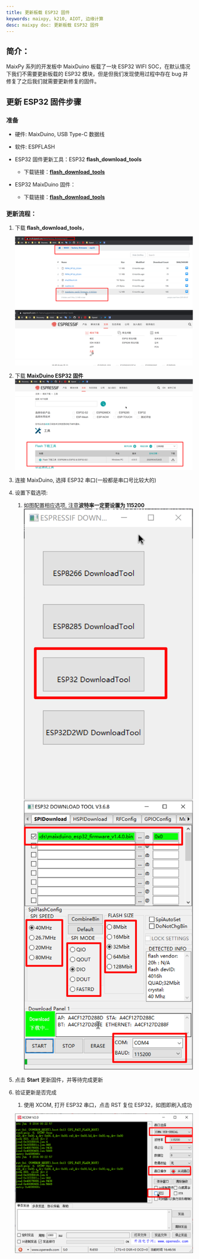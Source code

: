 ```yaml
---
title: 更新板载 ESP32 固件
keywords: maixpy, k210, AIOT, 边缘计算
desc: maixpy doc: 更新板载 ESP32 固件
---
```



## 简介：

MaixPy 系列的开发板中 MaixDuino 板载了一块 ESP32 WIFI SOC，在默认情况下我们不需要更新板载的 ESP32 模块，但是但我们发现使用过程中存在 bug 并修复了之后我们就需要更新修复的固件。

## 更新 ESP32 固件步骤

### 准备


- 硬件: MaixDuino, USB Type-C 数据线
- 软件: ESPFLASH

- ESP32 固件更新工具：ESP32 **flash_download_tools**
  - 下载链接：[**flash_download_tools**](https://www.espressif.com/zh-hans/support/download/other-tools)
- ESP32 MaixDuino 固件：
  - 下载链接：[**flash_download_tools**](https://cn.dl.sipeed.com/MAIX/factory_firmware/)

### 更新流程：

1. 下载 **flash_download_tools**，

   ![flash_download_tools](../../assets/hardware/module_esp32/image-20200504164050916.png)
   ![flash_download_tools](../../assets/hardware/module_esp32/image-20200504164221705.png)

2. 下载 **MaixDuino ESP32 固件**
   ![update esp32](../../assets/hardware/module_esp32/image-20200504164245329.png)

3. 连接 MaixDuino, 选择 ESP32 串口(一般都是串口号比较大的)
4. 设置下载选项:
   1. 如图配置相应选项, 注意**波特率一定要设置为 115200**
   ![b6474ddd5340cc9b7cf6006f75974a7b.png](../../assets/hardware/module_esp32/image-20200504164320888.png)
   ![acf618a24b4cb8c5f8c2e98acc6cf11b.png](../../assets/hardware/module_esp32/image-20200504164450650.png)

5. 点击 **Start** 更新固件，并等待完成更新
6. 验证更新是否完成

   1. 使用 XCOM, 打开 ESP32 串口，点击 RST 复位 ESP32，如图即刷入成功

   ![96e955badd7450e7b5ba58230ae12c48.png](../../assets/hardware/module_esp32/image-20200504164747839.png)
